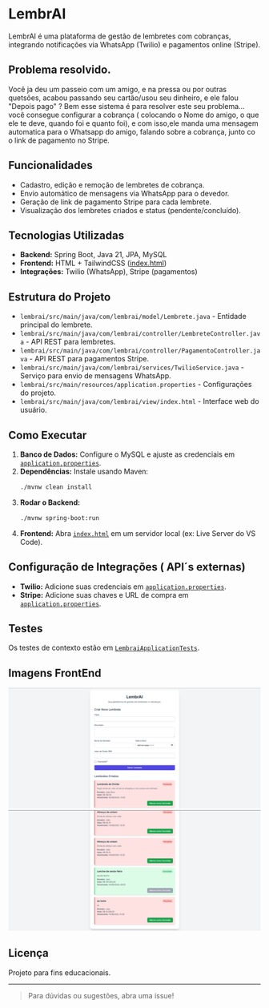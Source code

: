 # LembrAI

LembrAI é uma plataforma de gestão de lembretes com cobranças, integrando notificações via WhatsApp (Twilio) e pagamentos online (Stripe).

## Problema resolvido.

Você ja deu um passeio com um amigo, e na pressa ou por outras quetsões, acabou passando seu cartão/usou seu dinheiro, e ele falou "Depois pago" ?
Bem esse sistema é para resolver este seu problema... você consegue configurar a cobrança ( colocando o Nome do amigo, o que ele te deve, quando foi e quanto foi), e com isso,ele manda uma mensagem automatica para o Whatsapp do amigo, falando sobre a cobrança, junto co o link de pagamento no Stripe.

## Funcionalidades

- Cadastro, edição e remoção de lembretes de cobrança.
- Envio automático de mensagens via WhatsApp para o devedor.
- Geração de link de pagamento Stripe para cada lembrete.
- Visualização dos lembretes criados e status (pendente/concluído).

## Tecnologias Utilizadas

- **Backend:** Spring Boot, Java 21, JPA, MySQL
- **Frontend:** HTML + TailwindCSS ([index.html](lembrai/src/main/java/com/lembrai/view/index.html))
- **Integrações:** Twilio (WhatsApp), Stripe (pagamentos)

## Estrutura do Projeto

- `lembrai/src/main/java/com/lembrai/model/Lembrete.java` - Entidade principal do lembrete.
- `lembrai/src/main/java/com/lembrai/controller/LembreteController.java` - API REST para lembretes.
- `lembrai/src/main/java/com/lembrai/controller/PagamentoController.java` - API REST para pagamentos Stripe.
- `lembrai/src/main/java/com/lembrai/services/TwilioService.java` - Serviço para envio de mensagens WhatsApp.
- `lembrai/src/main/resources/application.properties` - Configurações do projeto.
- `lembrai/src/main/java/com/lembrai/view/index.html` - Interface web do usuário.

## Como Executar

1. **Banco de Dados:** Configure o MySQL e ajuste as credenciais em [`application.properties`](lembrai/src/main/resources/application.properties).
2. **Dependências:** Instale usando Maven:
    ```sh
    ./mvnw clean install
    ```
3. **Rodar o Backend:**
    ```sh
    ./mvnw spring-boot:run
    ```
4. **Frontend:** Abra [`index.html`](lembrai/src/main/java/com/lembrai/view/index.html) em um servidor local (ex: Live Server do VS Code).

## Configuração de Integrações ( API´s externas)

- **Twilio:** Adicione suas credenciais em [`application.properties`](lembrai/src/main/resources/application.properties).
- **Stripe:** Adicione suas chaves e URL de compra em [`application.properties`](lembrai/src/main/resources/application.properties).

## Testes

Os testes de contexto estão em [`LembraiApplicationTests`](lembrai/src/test/java/com/lembrai/LembraiApplicationTests.java).


## Imagens FrontEnd

![imagem front um](images\lembrAi.png)
![imagem front dois](images\lembrAi2.png)

## Licença

Projeto para fins educacionais.

---

> Para dúvidas ou sugestões, abra uma issue!
